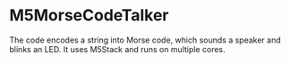 # M5MorseCodeTalker 

The code encodes a string into Morse code, which sounds a speaker and blinks an LED. It uses M5Stack and runs on multiple cores.
